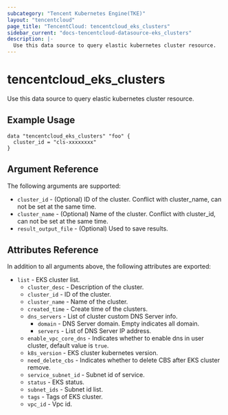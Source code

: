 ```yaml
---
subcategory: "Tencent Kubernetes Engine(TKE)"
layout: "tencentcloud"
page_title: "TencentCloud: tencentcloud_eks_clusters"
sidebar_current: "docs-tencentcloud-datasource-eks_clusters"
description: |-
  Use this data source to query elastic kubernetes cluster resource.
---
```


# tencentcloud_eks_clusters

Use this data source to query elastic kubernetes cluster resource.

## Example Usage

```hcl
data "tencentcloud_eks_clusters" "foo" {
  cluster_id = "cls-xxxxxxxx"
}
```

## Argument Reference

The following arguments are supported:

* `cluster_id` - (Optional) ID of the cluster. Conflict with cluster_name, can not be set at the same time.
* `cluster_name` - (Optional) Name of the cluster. Conflict with cluster_id, can not be set at the same time.
* `result_output_file` - (Optional) Used to save results.

## Attributes Reference

In addition to all arguments above, the following attributes are exported:

* `list` - EKS cluster list.
  * `cluster_desc` - Description of the cluster.
  * `cluster_id` - ID of the cluster.
  * `cluster_name` - Name of the cluster.
  * `created_time` - Create time of the clusters.
  * `dns_servers` - List of cluster custom DNS Server info.
    * `domain` - DNS Server domain. Empty indicates all domain.
    * `servers` - List of DNS Server IP address.
  * `enable_vpc_core_dns` - Indicates whether to enable dns in user cluster, default value is `true`.
  * `k8s_version` - EKS cluster kubernetes version.
  * `need_delete_cbs` - Indicates whether to delete CBS after EKS cluster remove.
  * `service_subnet_id` - Subnet id of service.
  * `status` - EKS status.
  * `subnet_ids` - Subnet id list.
  * `tags` - Tags of EKS cluster.
  * `vpc_id` - Vpc id.


